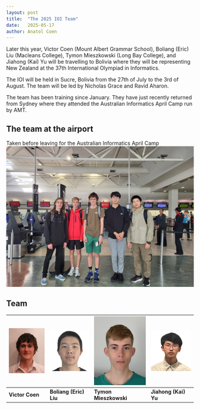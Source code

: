 ```yaml
---
layout: post
title:  "The 2025 IOI Team"
date:   2025-05-17
author: Anatol Coen
---
```


Later this year, Victor Coen (Mount Albert Grammar School), Boliang (Eric) Liu (Macleans College), Tymon Mieszkowski (Long Bay College), and Jiahong (Kai) Yu will be travelling to Bolivia where they will be representing New Zealand at the 37th International Olympiad in Informatics.

The IOI will be held in Sucre, Bolivia from the 27th of July to the 3rd of August. The team will be led by Nicholas Grace and Ravid Aharon.

The team has been training since January. They have just recently returned from Sydney where they attended the Australian Informatics April Camp run by AMT.

## The team at the airport
Taken before leaving for the Australian Informatics April Camp
![The team at the airport](/images/posts/2025-05-17-ioi-team.jpg)

## Team
<div class="image-table-wrapper" markdown="block">

| ![Victor Coen](/images/posts/2025-05-17-Victor.jpg) | ![Boliang (Eric) Liu](/images/posts/2025-05-17-Eric.png) | ![Tymon Mieszkowski](/images/posts/2025-05-17-Tymon.jpg) | ![Jiahong (Kai) Yu](/images/posts/2025-05-17-Kai.jpg)
| ----------- | ----------- | ----------- | ----------- |
| **Victor Coen** | **Boliang (Eric) Liu** | **Tymon Mieszkowski** | **Jiahong (Kai) Yu** |



</div>